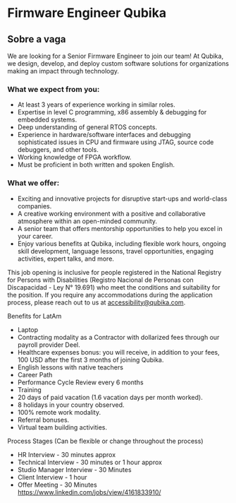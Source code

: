 # Firmware Engineer Qubika

## Sobre a vaga

We are looking for a Senior Firmware Engineer to join our team!
At Qubika, we design, develop, and deploy custom software solutions for organizations making an impact through technology.

### What we expect from you:

* At least 3 years of experience working in similar roles.
* Expertise in level C programming, x86 assembly & debugging for embedded systems.
* Deep understanding of general RTOS concepts.
* Experience in hardware/software interfaces and debugging sophisticated issues in CPU and firmware using JTAG, source code debuggers, and other tools.
* Working knowledge of FPGA workflow.
* Must be proficient in both written and spoken English.


### What we offer:

* Exciting and innovative projects for disruptive start-ups and world-class companies.
* A creative working environment with a positive and collaborative atmosphere within an open-minded community.
* A senior team that offers mentorship opportunities to help you excel in your career.
* Enjoy various benefits at Qubika, including flexible work hours, ongoing skill development, language lessons, travel opportunities, engaging activities, expert talks, and more.

This job opening is inclusive for people registered in the National Registry for Persons with Disabilities (Registro Nacional de Personas con Discapacidad - Ley N° 19.691) who meet the conditions and suitability for the position. If you require any accommodations during the application process, please reach out to us at accessibility@qubika.com.

Benefits for LatAm
* Laptop
* Contracting modality as a Contractor with dollarized fees through our payroll provider Deel.
* Healthcare expenses bonus:  you will receive, in addition to your fees, 100 USD after the first 3 months of joining Qubika.
* English lessons with native teachers
* Career Path
* Performance Cycle Review every 6 months
* Training
* 20 days of paid vacation (1.6 vacation days per month worked).
* 8 holidays in your country observed.
* 100% remote work modality.
* Referral bonuses.
* Virtual team building activities.

Process Stages (Can be flexible or change throughout the process)

 * HR Interview - 30 minutes approx
 * Technical Interview - 30 minutes or 1 hour approx
 * Studio Manager Interview - 30 Minutes
 * Client Interview - 1 hour
 * Offer Meeting - 30 Minutes
https://www.linkedin.com/jobs/view/4161833910/